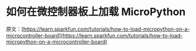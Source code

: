 # 如何在微控制器板上加载 MicroPython

原文：[https://learn.sparkfun.com/tutorials/how-to-load-micropython-on-a-microcontroller-board](https://learn.sparkfun.com/tutorials/how-to-load-micropython-on-a-microcontroller-board)